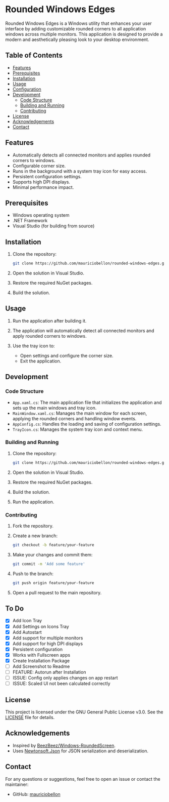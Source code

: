 # Rounded Windows Edges

Rounded Windows Edges is a Windows utility that enhances your user interface by adding customizable rounded corners to all application windows across multiple monitors. This application is designed to provide a modern and aesthetically pleasing look to your desktop environment.

## Table of Contents

- [Features](#features)
- [Prerequisites](#prerequisites)
- [Installation](#installation)
- [Usage](#usage)
- [Configuration](#configuration)
- [Development](#development)
  - [Code Structure](#code-structure)
  - [Building and Running](#building-and-running)
  - [Contributing](#contributing)
- [License](#license)
- [Acknowledgements](#acknowledgements)
- [Contact](#contact)

## Features

- Automatically detects all connected monitors and applies rounded corners to windows.
- Configurable corner size.
- Runs in the background with a system tray icon for easy access.
- Persistent configuration settings.
- Supports high DPI displays.
- Minimal performance impact.

## Prerequisites

- Windows operating system
- .NET Framework
- Visual Studio (for building from source)

## Installation

1. Clone the repository:

    ```sh
    git clone https://github.com/mauriciobellon/rounded-windows-edges.git
    ```

2. Open the solution in Visual Studio.

3. Restore the required NuGet packages.

4. Build the solution.

## Usage

1. Run the application after building it.

2. The application will automatically detect all connected monitors and apply rounded corners to windows.

3. Use the tray icon to:
   - Open settings and configure the corner size.
   - Exit the application.

## Development

### Code Structure

- `App.xaml.cs`: The main application file that initializes the application and sets up the main windows and tray icon.
- `MainWindow.xaml.cs`: Manages the main window for each screen, applying the rounded corners and handling window events.
- `AppConfig.cs`: Handles the loading and saving of configuration settings.
- `TrayIcon.cs`: Manages the system tray icon and context menu.

### Building and Running

1. Clone the repository:

    ```sh
    git clone https://github.com/mauriciobellon/rounded-windows-edges.git
    ```

2. Open the solution in Visual Studio.

3. Restore the required NuGet packages.

4. Build the solution.

5. Run the application.

### Contributing

1. Fork the repository.

2. Create a new branch:

    ```sh
    git checkout -b feature/your-feature
    ```

3. Make your changes and commit them:

    ```sh
    git commit -m 'Add some feature'
    ```

4. Push to the branch:

    ```sh
    git push origin feature/your-feature
    ```

5. Open a pull request to the main repository.

## To Do

- [x] Add Icon Tray
- [x] Add Settings on Icons Tray
- [x] Add Autostart
- [x] Add support for multiple monitors
- [x] Add support for high DPI displays
- [x] Persistent configuration
- [x] Works with Fullscreen apps
- [x] Create Installation Package
- [ ] Add Screenshot to Readme
- [ ] FEATURE: Autorun after Installation
- [ ] ISSUE: Config only applies changes on app restart
- [ ] ISSUE: Scaled UI not been calculated correctly 

## License

This project is licensed under the GNU General Public License v3.0. See the [LICENSE](LICENSE) file for details.

## Acknowledgements

- Inspired by [BeezBeez/Windows-RoundedScreen](https://github.com/BeezBeez/Windows-RoundedScreen).
- Uses [Newtonsoft.Json](https://www.newtonsoft.com/json) for JSON serialization and deserialization.

## Contact

For any questions or suggestions, feel free to open an issue or contact the maintainer:

- GitHub: [mauriciobellon](https://github.com/mauriciobellon)
